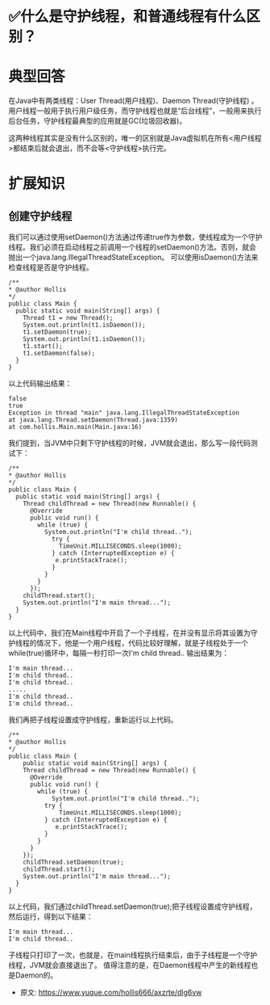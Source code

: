 # ✅什么是守护线程，和普通线程有什么区别？
<!--page header-->

<a name="pUnPN"></a>
# 典型回答

在Java中有两类线程：User Thread(用户线程)、Daemon Thread(守护线程) 。用户线程一般用于执行用户级任务，而守护线程也就是“后台线程”，一般用来执行后台任务，守护线程最典型的应用就是GC(垃圾回收器)。

这两种线程其实是没有什么区别的，唯一的区别就是Java虚拟机在所有<用户线程>都结束后就会退出，而不会等<守护线程>执行完。

<a name="fMiOr"></a>
# 扩展知识

<a name="JGP1I"></a>
## 创建守护线程

我们可以通过使用setDaemon()方法通过传递true作为参数，使线程成为一个守护线程。我们必须在启动线程之前调用一个线程的setDaemon()方法。否则，就会抛出一个java.lang.IllegalThreadStateException。
可以使用isDaemon()方法来检查线程是否是守护线程。
```
/**
* @author Hollis
*/
public class Main {
  public static void main(String[] args) {
    Thread t1 = new Thread();
    System.out.println(t1.isDaemon());
    t1.setDaemon(true);
    System.out.println(t1.isDaemon());
    t1.start();
    t1.setDaemon(false);
  }
}
```
以上代码输出结果：
```
false
true
Exception in thread "main" java.lang.IllegalThreadStateException
at java.lang.Thread.setDaemon(Thread.java:1359)
at com.hollis.Main.main(Main.java:16)
```
我们提到，当JVM中只剩下守护线程的时候，JVM就会退出，那么写一段代码测试下：
```
/**
* @author Hollis
*/
public class Main {
  public static void main(String[] args) {
    Thread childThread = new Thread(new Runnable() {
      @Override
      public void run() {
        while (true) {
          System.out.println("I'm child thread..");
            try {
              TimeUnit.MILLISECONDS.sleep(1000);
            } catch (InterruptedException e) {
           	 e.printStackTrace();
            }
          }
        }
      });
    childThread.start();
    System.out.println("I'm main thread...");
  }
}
```
以上代码中，我们在Main线程中开启了一个子线程，在并没有显示将其设置为守护线程的情况下，他是一个用户线程，代码比较好理解，就是子线程处于一个while(true)循环中，每隔一秒打印一次I'm child thread..
输出结果为：
```
I'm main thread...
I'm child thread..
I'm child thread..
.....
I'm child thread..
I'm child thread..
```
我们再把子线程设置成守护线程，重新运行以上代码。
```
/**
* @author Hollis
*/
public class Main {
    public static void main(String[] args) {
    Thread childThread = new Thread(new Runnable() {
      @Override
      public void run() {
        while (true) {
        	System.out.println("I'm child thread..");
          try {
        	  TimeUnit.MILLISECONDS.sleep(1000);
          } catch (InterruptedException e) {
         	 e.printStackTrace();
          }
        }
      }
    });
    childThread.setDaemon(true);
    childThread.start();
    System.out.println("I'm main thread...");
  }
}
```
以上代码，我们通过childThread.setDaemon(true);把子线程设置成守护线程，然后运行，得到以下结果：
```
I'm main thread...
I'm child thread..
```

子线程只打印了一次，也就是，在main线程执行结束后，由于子线程是一个守护线程，JVM就会直接退出了。
值得注意的是，在Daemon线程中产生的新线程也是Daemon的。



<!--page footer-->
- 原文: <https://www.yuque.com/hollis666/axzrte/dlg6vw>